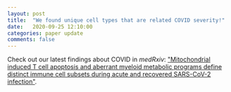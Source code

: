 ```yaml
---
layout: post
title:  "We found unique cell types that are related COVID severity!"
date:   2020-09-25 12:10:00
categories: paper update
comments: false
---
```

Check out our latest findings about COVID in *medRxiv*: ["Mitochondrial induced T cell apoptosis and aberrant myeloid metabolic programs define distinct immune cell subsets during acute and recovered SARS-CoV-2 infection"](https://www.medrxiv.org/content/10.1101/2020.09.10.20186064v1).

